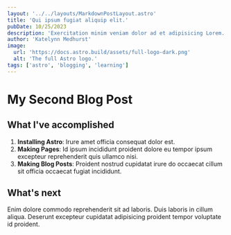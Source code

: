 ```yaml
---
layout: '../../layouts/MarkdownPostLayout.astro'
title: 'Qui ipsum fugiat aliquip elit.'
pubDate: 10/25/2023
description: 'Exercitation minim veniam dolor ad et adipisicing Lorem.'
author: 'Katelynn Medhurst'
image:
  url: 'https://docs.astro.build/assets/full-logo-dark.png'
  alt: 'The full Astro logo.'
tags: ['astro', 'blogging', 'learning']
---
```

# My Second Blog Post

## What I've accomplished

1. **Installing Astro**: Irure amet officia consequat dolor est.
2. **Making Pages**: Id ipsum incididunt proident dolore eu tempor ipsum excepteur reprehenderit quis ullamco nisi.
3. **Making Blog Posts**: Proident nostrud cupidatat irure do occaecat cillum sit officia occaecat fugiat incididunt.

## What's next

Enim dolore commodo reprehenderit sit ad laboris. Duis laboris in cillum aliqua. Deserunt excepteur cupidatat adipisicing proident tempor voluptate id proident.
